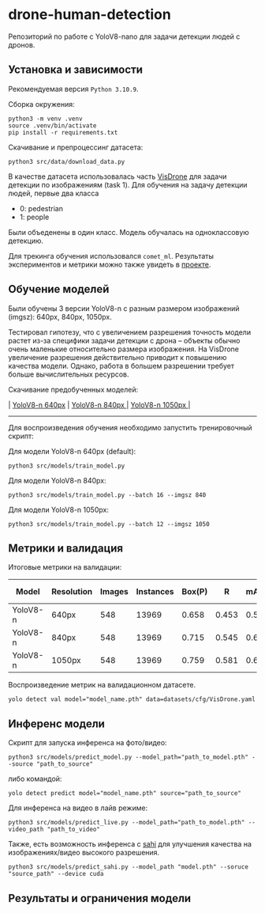 # drone-human-detection

Репозиторий по работе с YoloV8-nano для задачи детекции людей с дронов. 

## Установка и зависимости
Рекомендуемая версия `Python 3.10.9`. 

Сборка окружения:

```
python3 -m venv .venv
source .venv/bin/activate
pip install -r requirements.txt
```

Скачивание и препроцессинг датасета:

```
python3 src/data/download_data.py
```

В качестве датасета использовалась часть [VisDrone](https://github.com/VisDrone/VisDrone-Dataset) для задачи детекции по изображениям (task 1). Для обучения на задачу детекции людей, первые два класса 

- 0: pedestrian
- 1: people

Были объеденены в один класс. Модель обучалась на одноклассовую детекцию. 

Для трекинга обучения использовался `comet_ml`. Результаты экспериментов и метрики можно также увидеть в [проекте](comet.com/danya-pixel/human-detection).


## Обучение моделей

Были обучены 3 версии YoloV8-n с разным размером изображений (imgsz): 640px, 840px, 1050px. 

Тестировал гипотезу, что с увеличением разрешения точность модели растет из-за специфики задачи детекции с дрона – объекты обычно очень маленькие относительно размера изображения. На VisDrone увеличение разрешения действительно приводит к повышению качества модели. Однако, работа в большем разрешении требует больше вычислительных ресурсов. 

Скачивание предобученных моделей:

| [YoloV8-n 640px](https://www.comet.com/api/asset/download?assetId=ef67432c5d3e41c5923ee74ce93c32e5&experimentKey=22ed95853eaf4a4da7b362850f53ac9d) | [ YoloV8-n 840px ](https://www.comet.com/api/asset/download?assetId=495e78c0e73a4e36bb4453beecc7a2ce&experimentKey=f73257b166c54bdab491af152551a67a)| [ YoloV8-n 1050px ](https://www.comet.com/api/asset/download?assetId=19f5b7dc65364d8a80eb35fd2db391c8&experimentKey=202b164634924872a6c9c3cd2bcf08da)|

---
Для воспроизведения обучения необходимо запустить тренировочный скрипт:

Для модели YoloV8-n 640px (default):
```
python3 src/models/train_model.py 
```

Для модели YoloV8-n 840px:

```
python3 src/models/train_model.py --batch 16 --imgsz 840
```

Для модели YoloV8-n 1050px:

```
python3 src/models/train_model.py --batch 12 --imgsz 1050
```

## Метрики и валидация
Итоговые метрики на валидации:

| Model        | Resolution | Images | Instances | Box(P) | R      | mAP50 | mAP50-95 |
|--------------|------------|--------|-----------|--------|--------|-------|----------|
| YoloV8-n     | 640px      | 548    | 13969     | 0.658  | 0.453  | 0.515 | 0.215    |
| YoloV8-n     | 840px      | 548    | 13969     | 0.715  | 0.545  | 0.615 | 0.277    |
| YoloV8-n     | 1050px     | 548    | 13969     | 0.759  | 0.581  | 0.664 | 0.312    |


Воспроизведение метрик на валидационном датасете. 

```
yolo detect val model="model_name.pth" data=datasets/cfg/VisDrone.yaml 
```


## Инференс модели
Скрипт для запуска инференса на фото/видео:
```
python3 src/models/predict_model.py --model_path="path_to_model.pth" --source "path_to_source"
```

либо командой:

```
yolo detect predict model="model_name.pth" source="path_to_source"
```


Для инференса на видео в лайв режиме:
```
python3 src/models/predict_live.py --model_path="path_to_model.pth" --video_path "path_to_video"
```

Также, есть возможность инференса с [sahi](https://github.com/obss/sahi) для улучшения качества на изображениях/видео высокого разрешения. 

```
python3 src/models/predict_sahi.py --model_path "model.pth" --soruce "source_path" --device cuda
```
## Результаты и ограничения модели


